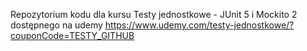 Repozytorium kodu dla kursu Testy jednostkowe - JUnit 5 i Mockito 2 dostępnego na udemy https://www.udemy.com/testy-jednostkowe/?couponCode=TESTY_GITHUB
